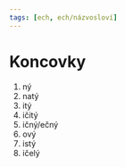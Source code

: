 ```yaml
---
tags: [ech, ech/názvosloví]
---
```

# Koncovky
1. ný
2. natý
3. itý
4. ičitý
5. ičný/ečný
6. ový
7. istý
8. ičelý